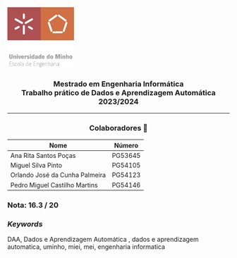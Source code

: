 <img src='uminho.png' width="30%"/>

<h3 align="center">Mestrado em Engenharia Informática <br> Trabalho prático de Dados e Aprendizagem Automática <br> 2023/2024 </h3>

---
<h3 align="center"> Colaboradores &#129309 </h2>

<div align="center">

| Nome                             | Número |
|----------------------------------|--------|
| Ana Rita Santos Poças            | PG53645 |
| Miguel Silva Pinto               | PG54105 |
| Orlando José da Cunha Palmeira   | PG54123 |
| Pedro Miguel Castilho Martins    | PG54146 |

</div>

### Nota: 16.3 / 20

<h3><i>Keywords</i></h3>
DAA, Dados e Aprendizagem Automática , dados e aprendizagem automatica, uminho, miei, mei, engenharia informatica
